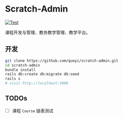 # Scratch-Admin

[![Test](https://github.com/quoyi/scratch-admin/workflows/Test/badge.svg)](https://github.com/quoyi/scratch-admin/actions?query=workflow%3ATest)

课程开发与管理、教务教学管理、教学平台。

## 开发

```bash
git clone https://github.com/quoyi/scratch-admin.git
cd scratch-admin
bundle install
rails db:create db:migrate db:seed
rails s
# visit http://localhost:3000
```

## TODOs

- [ ] 课程 `Course` 链表测试
